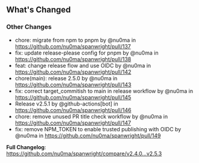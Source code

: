 <!-- Release notes generated using configuration in .github/release.yml at main -->

## What's Changed
### Other Changes
* chore: migrate from npm to pnpm by @nu0ma in https://github.com/nu0ma/spanwright/pull/137
* fix: update release-please config for pnpm by @nu0ma in https://github.com/nu0ma/spanwright/pull/138
* feat: change release flow and use OIDC by @nu0ma in https://github.com/nu0ma/spanwright/pull/142
* chore(main): release 2.5.0 by @nu0ma in https://github.com/nu0ma/spanwright/pull/143
* fix: correct target_commitish to main in release workflow by @nu0ma in https://github.com/nu0ma/spanwright/pull/145
* Release v2.5.1 by @github-actions[bot] in https://github.com/nu0ma/spanwright/pull/146
* chore: remove unused PR title check workflow by @nu0ma in https://github.com/nu0ma/spanwright/pull/147
* fix: remove NPM_TOKEN to enable trusted publishing with OIDC by @nu0ma in https://github.com/nu0ma/spanwright/pull/149


**Full Changelog**: https://github.com/nu0ma/spanwright/compare/v2.4.0...v2.5.3
